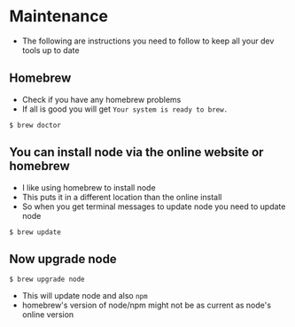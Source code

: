 # Maintenance
* The following are instructions you need to follow to keep all your dev tools up to date

## Homebrew
* Check if you have any homebrew problems
* If all is good you will get `Your system is ready to brew.`

`$ brew doctor`

## You can install node via the online website or homebrew
* I like using homebrew to install node
* This puts it in a different location than the online install
* So when you get terminal messages to update node you need to update node

`$ brew update`

## Now upgrade node
`$ brew upgrade node`

* This will update node and also `npm`
* homebrew's version of node/npm might not be as current as node's online version


